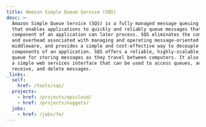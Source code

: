 ```yaml
---
title: Amazon Simple Queue Service (SQS)
desc: >-
  Amazon Simple Queue Service (SQS) is a fully managed message queuing service
  that enables applications to quickly and reliably queue messages that one
  component of an application can later process. SQS eliminates the complexity
  and overhead associated with managing and operating message-oriented
  middleware, and provides a simple and cost-effective way to decouple the
  components of an application. SQS offers a reliable, highly-scalable, hosted
  queue for storing messages as they travel between computers. It also provides
  a simple web services interface that can be used to access queues, add,
  receive, and delete messages.
_links:
  self:
    href: /tools/sqs/
  projects:
    - href: /projects/epicloud/
    - href: /projects/nuggets/
  jobs:
    - href: /jobs/fe/
---
```

